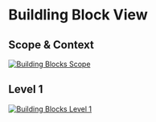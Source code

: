 # Buildling Block View

## Scope & Context

[![Building Blocks Scope](~@source/images/cdisc/building_block_view/building-block-view-scope.svg)](../../images/cdisc/building_block_view/building-block-view-scope.svg)

## Level 1

[![Building Blocks Level 1](~@source/images/cdisc/building_block_view/building-block-view-level-1.svg)](../../images/cdisc/building_block_view/building-block-view-level-1.svg)
